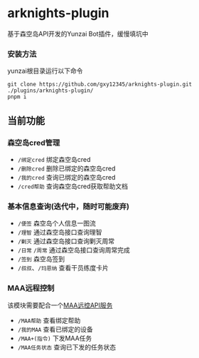# arknights-plugin
基于森空岛API开发的Yunzai Bot插件，缓慢填坑中


### 安装方法
yunzai根目录运行以下命令
```
git clone https://github.com/gxy12345/arknights-plugin.git ./plugins/arknights-plugin/
pnpm i
```


## 当前功能
### 森空岛cred管理
* `/绑定cred` 绑定森空岛cred
* `/删除cred` 删除已绑定的森空岛cred
* `/我的cred` 查询已绑定的森空岛cred
* `/cred帮助` 查询森空岛cred获取帮助文档


### 基本信息查询(迭代中，随时可能废弃)
* `/便签` 森空岛个人信息一图流
* `/理智` 通过森空岛接口查询理智
* `/剿灭` 通过森空岛接口查询剿灭周常
* `/日常` `/周常` 通过森空岛接口查询周常完成
* `/签到` 森空岛签到
* `/叔叔`、`/玛恩纳` 查看干员练度卡片


### MAA远程控制
该模块需要配合一个[MAA远控API服务](https://github.com/gxy12345/maa_control_api)
* `/MAA帮助` 查看绑定帮助
* `/我的MAA` 查看已绑定的设备
* `/MAA+(指令)` 下发MAA任务
* `/MAA任务状态`  查询已下发的任务状态
